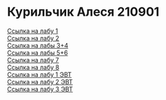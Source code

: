 <h1>Курильчик Алеся 210901</h1>


<a href="https://alesyakurilchik.github.io/piis/lab1/index.html">Ссылка на лабу 1</a>
<br><a href="https://alesyakurilchik.github.io/piis/lab2/index.html">Ссылка на лабу 2</a>
<br><a href="https://alesyakurilchik.github.io/piis/lab3/index.html">Ссылка на лабы 3+4</a>
<br><a href="https://alesyakurilchik.github.io/piis/PIIS_lab_56/lab5.html">Ссылка на лабы 5+6</a>
<br><a href="https://alesyakurilchik.github.io/piis/LABA_7_PIIC/index.html">Ссылка на лабу 7</a>
<br><a href="https://alesyakurilchik.github.io/piis/LABA_7_PIIC/index_with_cavas.html">Ссылка на лабу 8</a>
<br><a href="https://alesyakurilchik.github.io/piis/Laba_1_AVT/index.html">Ссылка на лабу 1 ЭВТ</a>
<br><a href="https://alesyakurilchik.github.io/piis/Laba_2/6_lab_EVT.html">Ссылка на лабу 2 ЭВТ</a>
<br><a href="https://alesyakurilchik.github.io/piis/Laba_2/6_lab_EVT.html">Ссылка на лабу 3 ЭВТ</a>
